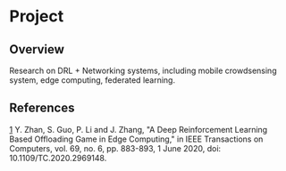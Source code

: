 # Project
## Overview
Research on DRL + Networking systems, including mobile crowdsensing system, edge computing, federated learning.
## References
[1](https://ieeexplore.ieee.org/document/8967118) Y. Zhan, S. Guo, P. Li and J. Zhang, "A Deep Reinforcement Learning Based Offloading Game in Edge Computing," in IEEE Transactions on Computers, vol. 69, no. 6, pp. 883-893, 1 June 2020, doi: 10.1109/TC.2020.2969148.

